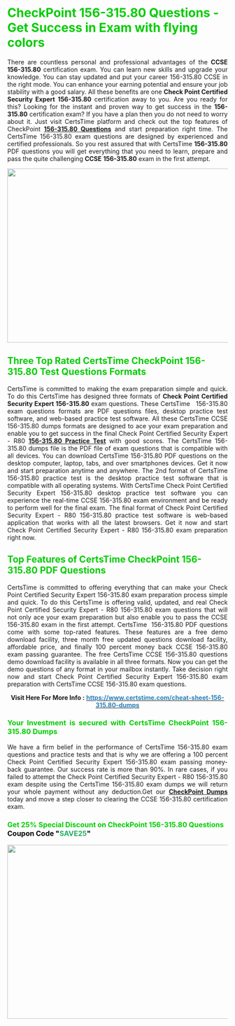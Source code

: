 <h1><span style="color:#00cc00;"><strong>CheckPoint 156-315.80 Questions - Get Success in Exam with flying colors</strong></span></h1>

<p style="text-align: justify;">There are countless personal and professional advantages of the <strong>CCSE</strong> <strong>156-315.80</strong> certification exam. You can learn new skills and upgrade your knowledge. You can stay updated and put your career 156-315.80 CCSE in the right mode. You can enhance your earning potential and ensure your job stability with a good salary. All these benefits are one <strong>Check Point Certified Security Expert</strong> <strong>156-315.80</strong> certification away to you. Are you ready for this? Looking for the instant and proven way to get success in the <strong></strong> <strong>156-315.80</strong> certification exam? If you have a plan then you do not need to worry about it. Just visit CertsTime platform and check out the top features of CheckPoint <strong><a href="https://www.certstime.com/cheat-sheet-156-315.80-dumps">156-315.80 Questions</a></strong> and start preparation right time. The CertsTime 156-315.80 exam questions are designed by experienced and certified professionals. So you rest assured that with CertsTime <strong></strong> <strong>156-315.80</strong> PDF questions you will get everything that you need to learn, prepare and pass the quite challenging <strong>CCSE</strong> <strong>156-315.80</strong> exam in the first attempt.</p>

<p style="text-align: center;"><a href="https://www.certstime.com/cheat-sheet-156-315.80-dumps"><img alt="" src="https://i.imgur.com/wlGiNOk.jpg" style="width: 700px; height: 398px;" /></a></p>

<h2><span style="color:#00cc00;"><strong>Three Top Rated CertsTime CheckPoint 156-315.80 Test Questions Formats</strong></span></h2>

<p style="text-align: justify;">CertsTime is committed to making the exam preparation simple and quick. To do this CertsTime has designed three formats of <strong>Check Point Certified Security Expert 156-315.80</strong> exam questions. These CertsTime   156-315.80 exam questions formats are PDF questions files, desktop practice test software, and web-based practice test software. All these CertsTime CCSE 156-315.80 dumps formats are designed to ace your exam preparation and enable you to get success in the final Check Point Certified Security Expert - R80 <strong><a href="https://www.certstime.com/cheat-sheet-156-315.80-dumps">156-315.80 Practice Test</a></strong> with good scores. The CertsTime 156-315.80 dumps file is the PDF file of exam questions that is compatible with all devices. You can download CertsTime 156-315.80 PDF questions on the desktop computer, laptop, tabs, and over smartphones devices. Get it now and start preparation anytime and anywhere. The 2nd format of CertsTime 156-315.80 practice test is the desktop practice test software that is compatible with all operating systems. With CertsTime Check Point Certified Security Expert 156-315.80 desktop practice test software you can experience the real-time CCSE 156-315.80 exam environment and be ready to perform well for the final exam. The final format of Check Point Certified Security Expert - R80 156-315.80 practice test software is web-based application that works with all the latest browsers. Get it now and start Check Point Certified Security Expert - R80 156-315.80 exam preparation right now.</p>

<h2><span style="color:#00cc00;"><strong>Top Features of CertsTime CheckPoint 156-315.80 PDF Questions</strong></span></h2>

<p style="text-align: justify;">CertsTime is committed to offering everything that can make your Check Point Certified Security Expert 156-315.80 exam preparation process simple and quick. To do this CertsTime is offering valid, updated, and real Check Point Certified Security Expert - R80 156-315.80 exam questions that will not only ace your exam preparation but also enable you to pass the CCSE 156-315.80 exam in the first attempt. CertsTime  156-315.80 PDF questions come with some top-rated features. These features are a free demo download facility, three month free updated questions download facility, affordable price, and finally 100 percent money back CCSE 156-315.80 exam passing guarantee. The free CertsTime CCSE 156-315.80 questions demo download facility is available in all three formats. Now you can get the demo questions of any format in your mailbox instantly. Take decision right now and start Check Point Certified Security Expert 156-315.80 exam preparation with CertsTime CCSE 156-315.80 exam questions.</p>

<p style="text-align: center;"><strong>Visit Here For More Info :</strong> <strong><a href="https://www.certstime.com/cheat-sheet-156-315.80-dumps"><span style="color:#2980b9;">https://www.certstime.com/cheat-sheet-156-315.80-dumps</span></a></strong></p>

<h3 style="text-align: justify;"><span style="color:#00cc00;"><strong>Your Investment is secured with CertsTime CheckPoint 156-315.80 Dumps</strong></span></h3>

<p style="text-align: justify;">We have a firm belief in the performance of CertsTime 156-315.80 exam questions and practice tests and that is why we are offering a 100 percent Check Point Certified Security Expert 156-315.80 exam passing money-back guarantee. Our success rate is more than 90%. In rare cases, if you failed to attempt the Check Point Certified Security Expert - R80 156-315.80 exam despite using the CertsTime 156-315.80 exam dumps we will return your whole payment without any deduction.Get our <strong><a href="https://www.certstime.com/cheat-sheet-checkpoint-dumps">CheckPoint Dumps</a></strong> today and move a step closer to clearing the CCSE 156-315.80 certification exam.</p>

<h3 style="text-align: justify;"><strong><span style="font-size:16px;"><strong><span style="color:#00cc00;">Get 25% Special Discount on CheckPoint 156-315.80 Questions</span></strong><br />
<strong><span style="color:#000000;">Coupon Code</span></strong> <strong><span style="color:#000000;">"</span><span style="color:#27ae60;">SAVE</span><font color="#27ae60">25</font><span style="color:#000000;">"</span></strong></span></strong></h3>

<p style="text-align: center;"><strong><a href="https://www.certstime.com/cheat-sheet-156-315.80-dumps"><img alt="" src="https://i.imgur.com/Gj1kXWu.jpg" style="width: 700px; height: 398px;" /></a></strong></p>
